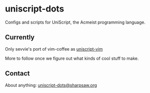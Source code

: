 uniscript-dots
==============

Configs and scripts for UniScript, the Acmeist programming language.

Currently
---------

Only sevvie's port of vim-coffee as
[uniscript-vim](https://github.com/acmeism/uniscript-vim)

More to follow once we figure out what kinds of cool stuff to make.

Contact
-------

About anything: [uniscript-dots@sharpsaw.org](uniscript-dots@sharpsaw.org)
